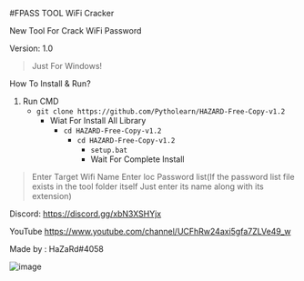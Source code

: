 #FPASS TOOL WiFi Cracker

New Tool For Crack WiFi Password 

Version: 1.0

>Just For Windows!

How To Install & Run?

1. Run CMD
   - ```git clone https://github.com/Pytholearn/HAZARD-Free-Copy-v1.2```
     - Wiat For Install All Library
        - ```cd HAZARD-Free-Copy-v1.2 ```
           -  ```cd HAZARD-Free-Copy-v1.2 ```
              - ```setup.bat ```
              - Wait For Complete Install


>Enter Target Wifi Name
>Enter loc Password list(If the password list file exists in the tool folder itself
Just enter its name along with its extension)

Discord: https://discord.gg/xbN3XSHYjx

YouTube https://www.youtube.com/channel/UCFhRw24axi5gfa7ZLVe49_w

Made by : HaZaRd#4058


![image](https://github.com/Pytholearn/FPASS/assets/109828387/a33bf369-5a7f-45b4-bde7-7a600780ea83)
